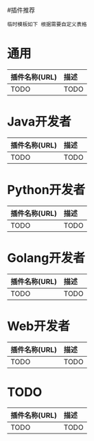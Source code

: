 #插件推荐

`临时模板如下 根据需要自定义表格`

# 通用

| 插件名称(URL)                    | 描述 |
| :------------------------------------- | :------------------ |
| TODO | TODO |


# Java开发者

| 插件名称(URL)                    | 描述 |
| :------------------------------------- | :------------------ |
| TODO | TODO |


# Python开发者

| 插件名称(URL)                    | 描述 |
| :------------------------------------- | :------------------ |
| TODO | TODO |


# Golang开发者

| 插件名称(URL)                    | 描述 |
| :------------------------------------- | :------------------ |
| TODO | TODO |


# Web开发者

| 插件名称(URL)                    | 描述 |
| :------------------------------------- | :------------------ |
| TODO | TODO |


# TODO

| 插件名称(URL)                    | 描述 |
| :------------------------------------- | :------------------ |
| TODO | TODO |
